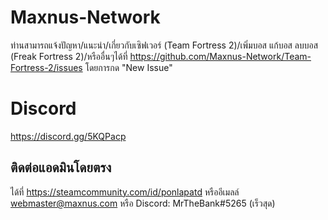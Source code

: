 # Maxnus-Network
ท่านสามารถแจ้งปัญหา/แนะนำ/เกี่ยวกับเซิฟเวอร์ (Team Fortress 2)/เพิ่มบอส แก้บอส ลบบอส (Freak Fortress 2)/หรืออื่นๆได้ที่ https://github.com/Maxnus-Network/Team-Fortress-2/issues โดยการกด "New Issue"

# Discord
https://discord.gg/5KQPacp

## ติดต่อแอดมินโดยตรง
ได้ที่ https://steamcommunity.com/id/ponlapatd หรืออีเมลล์ webmaster@maxnus.com หรือ Discord: MrTheBank#5265 (เร็วสุด)
